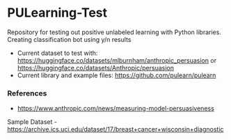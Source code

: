 # PULearning-Test
Repository for testing out positive unlabeled learning with Python libraries.
Creating classification bot using y/n results

- Current dataset to test with: https://huggingface.co/datasets/mlburnham/anthropic_persuasion or https://huggingface.co/datasets/Anthropic/persuasion
- Current library and example files: https://github.com/pulearn/pulearn

### References
- https://www.anthropic.com/news/measuring-model-persuasiveness


Sample Dataset
-https://archive.ics.uci.edu/dataset/17/breast+cancer+wisconsin+diagnostic
